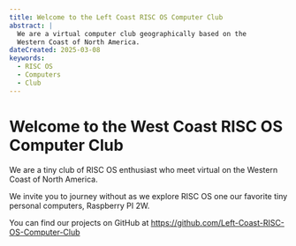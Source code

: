 ```yaml
---
title: Welcome to the Left Coast RISC OS Computer Club
abstract: |
  We are a virtual computer club geographically based on the
  Western Coast of North America.
dateCreated: 2025-03-08
keywords:
  - RISC OS
  - Computers
  - Club
---
```


# Welcome to the West Coast RISC OS Computer Club

We are a tiny club of RISC OS enthusiast who meet virtual on the Western Coast of North America.

We invite you to journey without as we explore RISC OS one our favorite tiny personal computers, Raspberry PI 2W.

You can find our projects on GitHub at  <https://github.com/Left-Coast-RISC-OS-Computer-Club>


